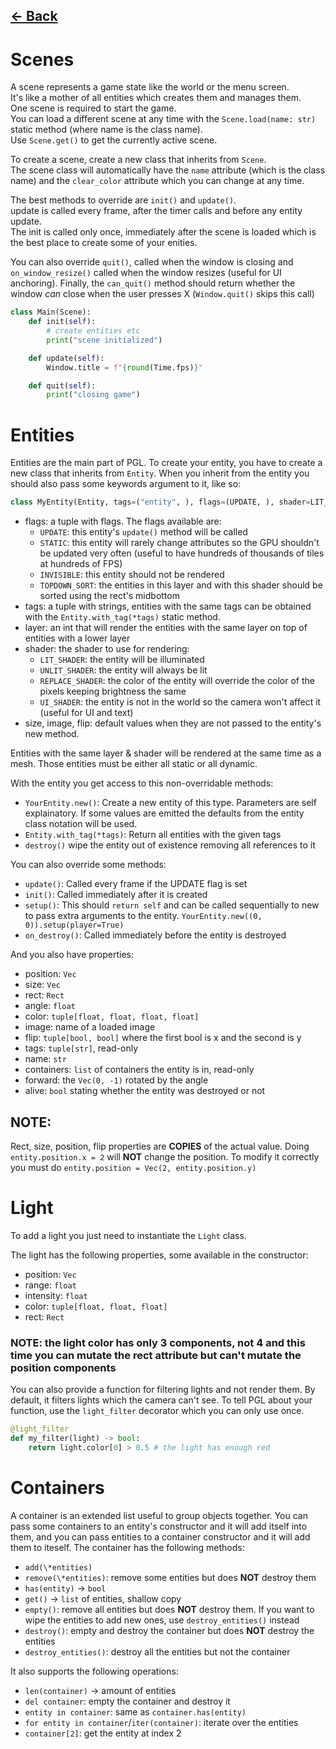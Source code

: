 ## [<- Back](PGL.md)

# Scenes

A scene represents a game state like the world or the menu screen.<br>
It's like a mother of all entities which creates them and manages them.<br>
One scene is required to start the game. <br>
You can load a different scene at any time with the `Scene.load(name: str)` static method (where name is the class name).<br>
Use `Scene.get()` to get the currently active scene.<br>

To create a scene, create a new class that inherits from `Scene`.<br>
The scene class will automatically have the `name` attribute (which is the class name) and the `clear_color` attribute which you can change at any time.<br>

The best methods to override are `init()` and `update()`. <br>
update is called every frame, after the timer calls and before any entity update.<br>
The init is called only once, immediately after the scene is loaded which is the best place to create some of your enities.<br>

You can also override `quit()`, called when the window is closing and `on_window_resize()` called when the window resizes (useful for UI anchoring). Finally, the `can_quit()` method should return whether the window _can_ close when the user presses X (`Window.quit()` skips this call)

```py
class Main(Scene):
    def init(self):
        # create entities etc
        print("scene initialized")

    def update(self):
        Window.title = f"{round(Time.fps)}"

    def quit(self):
        print("closing game")
```

# Entities

Entities are the main part of PGL. To create your entity, you have to create a new class that inherits from `Entity`. When you inherit from the entity you should also pass some keywords argument to it, like so:

```py
class MyEntity(Entity, tags=("entity", ), flags=(UPDATE, ), shader=LIT_SHADER):...
```

- flags: a tuple with flags. The flags available are:
  - `UPDATE`: this entity's `update()` method will be called
  - `STATIC`: this entity will rarely change attributes so the GPU shouldn't be updated very often (useful to have hundreds of thousands of tiles at hundreds of FPS)
  - `INVISIBLE`: this entity should not be rendered
  - `TOPDOWN_SORT`: the entities in this layer and with this shader should be sorted using the rect's midbottom
- tags: a tuple with strings, entities with the same tags can be obtained with the `Entity.with_tag(*tags)` static method.
- layer: an int that will render the entities with the same layer on top of entities with a lower layer
- shader: the shader to use for rendering:
  - `LIT_SHADER`: the entity will be illuminated
  - `UNLIT_SHADER`: the entity will always be lit
  - `REPLACE_SHADER`: the color of the entity will override the color of the pixels keeping brightness the same
  - `UI_SHADER`: the entity is not in the world so the camera won't affect it (useful for UI and text)
- size, image, flip: default values when they are not passed to the entity's new method.

Entities with the same layer & shader will be rendered at the same time as a mesh. Those entities must be either all static or all dynamic.<br>

With the entity you get access to this non-overridable methods:

- `YourEntity.new()`: Create a new entity of this type. Parameters are self explainatory. If some values are emitted the defaults from the entity class notation will be used.
- `Entity.with_tag(*tags)`: Return all entities with the given tags
- `destroy()` wipe the entity out of existence removing all references to it

You can also override some methods:

- `update()`: Called every frame if the UPDATE flag is set
- `init()`: Called immediately after it is created
- `setup()`: This should `return self` and can be called sequentially to new to pass extra arguments to the entity. `YourEntity.new((0, 0)).setup(player=True)`
- `on_destroy()`: Called immediately before the entity is destroyed

And you also have properties:<br>

- position: `Vec`
- size: `Vec`
- rect: `Rect`
- angle: `float`
- color: `tuple[float, float, float, float]`
- image: name of a loaded image
- flip: `tuple[bool, bool]` where the first bool is x and the second is y
- tags: `tuple[str]`, read-only
- name: `str`
- containers: `list` of containers the entity is in, read-only
- forward: the `Vec(0, -1)` rotated by the angle
- alive: `bool` stating whether the entity was destroyed or not

## NOTE:

Rect, size, position, flip properties are **COPIES** of the actual value. Doing `entity.position.x = 2` will **NOT** change the position. To modify it correctly you must do `entity.position = Vec(2, entity.position.y)`

# Light

To add a light you just need to instantiate the `Light` class.

The light has the following properties, some available in the constructor:

- position: `Vec`
- range: `float`
- intensity: `float`
- color: `tuple[float, float, float]`
- rect: `Rect`

### NOTE: the light color has only 3 components, not 4 and this time you can mutate the rect attribute but can't mutate the position components

You can also provide a function for filtering lights and not render them. By default, it filters lights which the camera can't see. To tell PGL about your function, use the `light_filter` decorator which you can only use once.

```py
@light_filter
def my_filter(light) -> bool:
    return light.color[0] > 0.5 # the light has enough red
```

# Containers

A container is an extended list useful to group objects together. You can pass some containers to an entity's constructor and it will add itself into them, and you can pass entities to a container constructor and it will add them to iteself. The container has the following methods:

- `add(\*entities)`
- `remove(\*entities)`: remove some entities but does **NOT** destroy them
- `has(entity)` -> `bool`
- `get()` -> `list` of entities, shallow copy
- `empty()`: remove all entities but does **NOT** destroy them. If you want to wipe the entities to add new ones, use `destroy_entities()` instead
- `destroy()`: empty and destroy the container but does **NOT** destroy the entities
- `destroy_entities()`: destroy all the entities but not the container

It also supports the following operations:

- `len(container)` -> amount of entities
- `del container`: empty the container and destroy it
- `entity in container`: same as `container.has(entity)`
- `for entity in container`/`iter(container)`: iterate over the entities
- `container[2]`: get the entity at index 2
